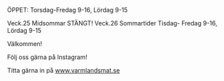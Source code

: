 ÖPPET: Torsdag-Fredag 9-16, Lördag 9-15

Veck.25 Midsommar STÄNGT! Veck.26 Sommartider Tisdag- Fredag 9-16, Lördag 9-15

Välkommen!

Följ oss gärna på Instagram!

Titta gärna in på www.varmlandsmat.se


